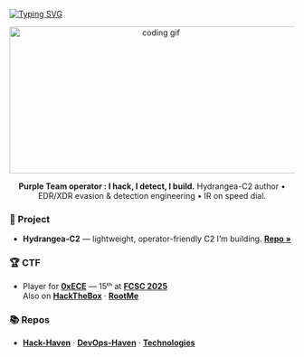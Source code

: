[![Typing SVG](https://readme-typing-svg.herokuapp.com?font=Hack&color=%239315B7&duration=2800&center=true&vCenter=true&lines=Hey%2C+I'm+Tristan;Purple+Team+%26+Detection+Engineer;CTF+Player+%40+0xECE)](https://git.io/typing-svg)

<div align="center">
  <img src="https://media.giphy.com/media/dWesBcTLavkZuG35MI/giphy.gif" width="520" height="260" alt="coding gif"/>
</div>

<p align="center"><b>Purple Team operator : I hack, I detect, I build.</b> Hydrangea-C2 author • EDR/XDR evasion & detection engineering • IR on speed dial.</p>

### 🚀 Project
- **Hydrangea-C2** — lightweight, operator-friendly C2 I’m building. **[Repo »](https://github.com/tristanqtn/Hydrangea-C2)**

### 🏆 CTF
- Player for **[0xECE](https://ctftime.org/team/216659/)** — 15ᵗʰ at **[FCSC 2025](https://fcsc.fr/users/1556)**  
  Also on **[HackTheBox](https://app.hackthebox.com/users/1781104)** · **[RootMe](https://www.root-me.org/Drachh?inc=score&lang=en)**

### 📚 Repos
- **[Hack-Haven](https://github.com/tristanqtn/Hack-Haven)** · **[DevOps-Haven](https://github.com/tristanqtn/DevOps-Haven)** · **[Technologies](./technologies/)**
